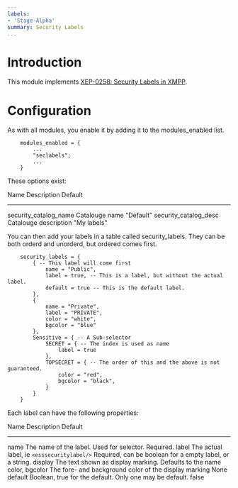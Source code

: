 ```yaml
---
labels:
- 'Stage-Alpha'
summary: Security Labels
...
```


Introduction
============

This module implements [XEP-0258: Security Labels in
XMPP](http://xmpp.org/extensions/xep-0258.htmla).

Configuration
=============

As with all modules, you enable it by adding it to the modules\_enabled
list.

        modules_enabled = {
            ...
            "seclabels";
            ...
        }

These options exist:

  Name                      Description             Default
  ------------------------- ----------------------- -------------
  security\_catalog\_name   Catalouge name          "Default"
  security\_catalog\_desc   Catalouge description   "My labels"

You can then add your labels in a table called security\_labels. They
can be both orderd and unorderd, but ordered comes first.

        security_labels = {
            { -- This label will come first
                name = "Public",
                label = true, -- This is a label, but without the actual label.
                default = true -- This is the default label.
            },
            {
                name = "Private",
                label = "PRIVATE",
                color = "white",
                bgcolor = "blue"
            },
            Sensitive = { -- A Sub-selector
                SECRET = { -- The index is used as name
                    label = true
                },
                TOPSECRET = { -- The order of this and the above is not guaranteed.
                    color = "red",
                    bgcolor = "black",
                }
            }
        }

Each label can have the following properties:

  Name             Description                                               Default
  ---------------- --------------------------------------------------------- ----------------------------------------------------------
  name             The name of the label. Used for selector.                 Required.
  label            The actual label, ie `<esssecuritylabel/>`                Required, can be boolean for a empty label, or a string.
  display          The text shown as display marking.                        Defaults to the name
  color, bgcolor   The fore- and background color of the display marking     None
  default          Boolean, true for the default. Only one may be default.   false
